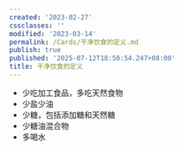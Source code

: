 ```yaml
---
created: '2023-02-27'
cssclasses: ''
modified: '2023-03-14'
permalink: /Cards/干净饮食的定义.md
publish: true
published: '2025-07-12T18:50:54.247+08:00'
title: 干净饮食的定义
---
```

- 少吃加工食品，多吃天然食物
- 少盐少油
- 少糖，包括添加糖和天然糖
- 少糖油混合物
- 多喝水